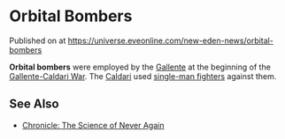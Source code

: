# Orbital Bombers
Published on  at https://universe.eveonline.com/new-eden-news/orbital-bombers

**Orbital bombers** were employed by the [Gallente](4bufc5OaK80rlo20Pez6gK)
at the beginning of the [Gallente-Caldari War](1ehjby0lOpdwMJf9CprPtV).
The [Caldari](7unGNsrMFwIWXMMbrM2jfy) used [single-man fighters](2zJdxBu7hlAbyrhkl5sLou) against them.

See Also
--------
-   [Chronicle: The Science of Never Again](7uZesSU4nnUVd67iM6bUAw)
